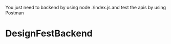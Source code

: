 You just need to backend by using node .\index.js
and test the apis by using Postman
# DesignFestBackend
